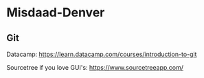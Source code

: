 # Misdaad-Denver

## Git
Datacamp: https://learn.datacamp.com/courses/introduction-to-git

Sourcetree if you love GUI's: https://www.sourcetreeapp.com/
